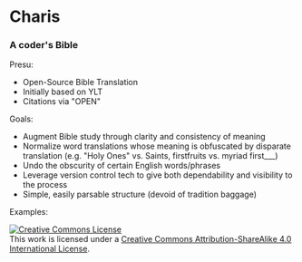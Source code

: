 # Charis
### A coder's Bible

Presu:
* Open-Source Bible Translation
* Initially based on YLT
* Citations via "OPEN"


Goals:
* Augment Bible study through clarity and consistency of meaning
* Normalize word translations whose meaning is obfuscated by disparate translation (e.g. "Holy Ones" vs. Saints, firstfruits vs. myriad first___)
* Undo the obscurity of certain English words/phrases
* Leverage version control tech to give both dependability and visibility to the process
* Simple, easily parsable structure (devoid of tradition baggage)


Examples:



<a rel="license" href="http://creativecommons.org/licenses/by-sa/4.0/"><img alt="Creative Commons License" style="border-width:0" src="https://i.creativecommons.org/l/by-sa/4.0/88x31.png" /></a><br />This work is licensed under a <a rel="license" href="http://creativecommons.org/licenses/by-sa/4.0/">Creative Commons Attribution-ShareAlike 4.0 International License</a>.
